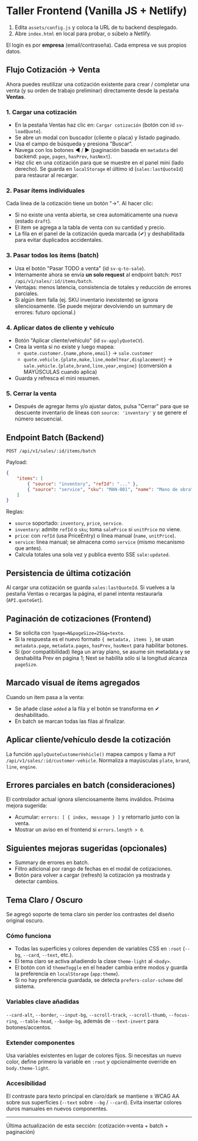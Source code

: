 # Taller Frontend (Vanilla JS + Netlify)

1) Edita `assets/config.js` y coloca la URL de tu backend desplegado.
2) Abre `index.html` en local para probar, o súbelo a Netlify.

El login es por **empresa** (email/contraseña). Cada empresa ve sus propios datos.

## Flujo Cotización → Venta

Ahora puedes reutilizar una cotización existente para crear / completar una venta (y su orden de trabajo preliminar) directamente desde la pestaña **Ventas**.

### 1. Cargar una cotización
- En la pestaña Ventas haz clic en: `Cargar cotización` (botón con id `sv-loadQuote`).
- Se abre un modal con buscador (cliente o placa) y listado paginado.
- Usa el campo de búsqueda y presiona "Buscar".
- Navega con los botones ◀ / ▶ (paginación basada en `metadata` del backend: `page`, `pages`, `hasPrev`, `hasNext`).
- Haz clic en una cotización para que se muestre en el panel mini (lado derecho). Se guarda en `localStorage` el último id (`sales:lastQuoteId`) para restaurar al recargar.

### 2. Pasar ítems individuales
Cada línea de la cotización tiene un botón "→". Al hacer clic:
- Si no existe una venta abierta, se crea automáticamente una nueva (estado `draft`).
- El item se agrega a la tabla de venta con su cantidad y precio.
- La fila en el panel de la cotización queda marcada (✔) y deshabilitada para evitar duplicados accidentales.

### 3. Pasar todos los ítems (batch)
- Usa el botón "Pasar TODO a venta" (id `sv-q-to-sale`).
- Internamente ahora se envía **un solo request** al endpoint batch: `POST /api/v1/sales/:id/items/batch`.
- Ventajas: menos latencia, consistencia de totales y reducción de errores parciales.
- Si algún item falla (ej. SKU inventario inexistente) se ignora silenciosamente. (Se puede mejorar devolviendo un summary de errores: futuro opcional.)

### 4. Aplicar datos de cliente y vehículo
- Botón "Aplicar cliente/vehículo" (id `sv-applyQuoteCV`).
- Crea la venta si no existe y luego mapea:
	- `quote.customer.{name,phone,email}` → `sale.customer`
	- `quote.vehicle.{plate,make,line,modelYear,displacement}` → `sale.vehicle.{plate,brand,line,year,engine}` (conversión a MAYÚSCULAS cuando aplica)
- Guarda y refresca el mini resumen.

### 5. Cerrar la venta
- Después de agregar ítems y/o ajustar datos, pulsa "Cerrar" para que se descuente inventario de líneas con `source: 'inventory'` y se genere el número secuencial.

## Endpoint Batch (Backend)

`POST /api/v1/sales/:id/items/batch`

Payload:
```json
{
	"items": [
		{ "source": "inventory", "refId": "..." },
		{ "source": "service", "sku": "MAN-001", "name": "Mano de obra", "qty": 2, "unitPrice": 50000 }
	]
}
```

Reglas:
- `source` soportado: `inventory`, `price`, `service`.
- `inventory`: admite `refId` o `sku`; toma `salePrice` si `unitPrice` no viene.
- `price`: con `refId` (usa PriceEntry) o línea manual (`name`, `unitPrice`).
- `service`: línea manual; se almacena como `service` (mismo mecanismo que antes).
- Calcula totales una sola vez y publica evento SSE `sale:updated`.

## Persistencia de última cotización
Al cargar una cotización se guarda `sales:lastQuoteId`. Si vuelves a la pestaña Ventas o recargas la página, el panel intenta restaurarla (`API.quoteGet`).

## Paginación de cotizaciones (Frontend)
- Se solicita con `?page=N&pageSize=25&q=texto`.
- Si la respuesta es el nuevo formato `{ metadata, items }`, se usan `metadata.page`, `metadata.pages`, `hasPrev`, `hasNext` para habilitar botones.
- Si (por compatibilidad) llega un array plano, se asume sin metadata y se deshabilita Prev en página 1; Next se habilita sólo si la longitud alcanza `pageSize`.

## Marcado visual de ítems agregados
Cuando un ítem pasa a la venta:
- Se añade clase `added` a la fila y el botón se transforma en ✔ deshabilitado.
- En batch se marcan todas las filas al finalizar.

## Aplicar cliente/vehículo desde la cotización
La función `applyQuoteCustomerVehicle()` mapea campos y llama a `PUT /api/v1/sales/:id/customer-vehicle`. Normaliza a mayúsculas `plate`, `brand`, `line`, `engine`.

## Errores parciales en batch (consideraciones)
El controlador actual ignora silenciosamente ítems inválidos. Próxima mejora sugerida:
- Acumular: `errors: [ { index, message } ]` y retornarlo junto con la venta.
- Mostrar un aviso en el frontend si `errors.length > 0`.

## Siguientes mejoras sugeridas (opcionales)
- Summary de errores en batch.
- Filtro adicional por rango de fechas en el modal de cotizaciones.
- Botón para volver a cargar (refresh) la cotización ya mostrada y detectar cambios.

## Tema Claro / Oscuro

Se agregó soporte de tema claro sin perder los contrastes del diseño original oscuro.

### Cómo funciona
- Todas las superficies y colores dependen de variables CSS en `:root` (`--bg`, `--card`, `--text`, etc.).
- El tema claro se activa añadiendo la clase `theme-light` al `<body>`.
- El botón con id `themeToggle` en el header cambia entre modos y guarda la preferencia en `localStorage` (`app:theme`).
- Si no hay preferencia guardada, se detecta `prefers-color-scheme` del sistema.

### Variables clave añadidas
`--card-alt`, `--border`, `--input-bg`, `--scroll-track`, `--scroll-thumb`, `--focus-ring`, `--table-head`, `--badge-bg`, además de `--text-invert` para botones/accentos.

### Extender componentes
Usa variables existentes en lugar de colores fijos. Si necesitas un nuevo color, define primero la variable en `:root` y opcionalmente override en `body.theme-light`.

### Accesibilidad
El contraste para texto principal en claro/dark se mantiene ≥ WCAG AA sobre sus superficies (`--text` sobre `--bg` / `--card`). Evita insertar colores duros manuales en nuevos componentes.

---
Última actualización de esta sección: (cotización→venta + batch + paginación) 
